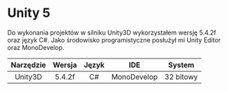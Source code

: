 # Unity 5

Do wykonania projektów w silniku Unity3D wykorzystałem wersję 5.4.2f oraz język C#. Jako środowisko programistyczne posłużył mi Unity Editor oraz MonoDevelop.

|Narzędzie|Wersja|Język|IDE|System|
|:---------:|:------:|:-----:|:---:|:--------:|
|Unity3D|5.4.2f|C#|MonoDevelop|32 bitowy|